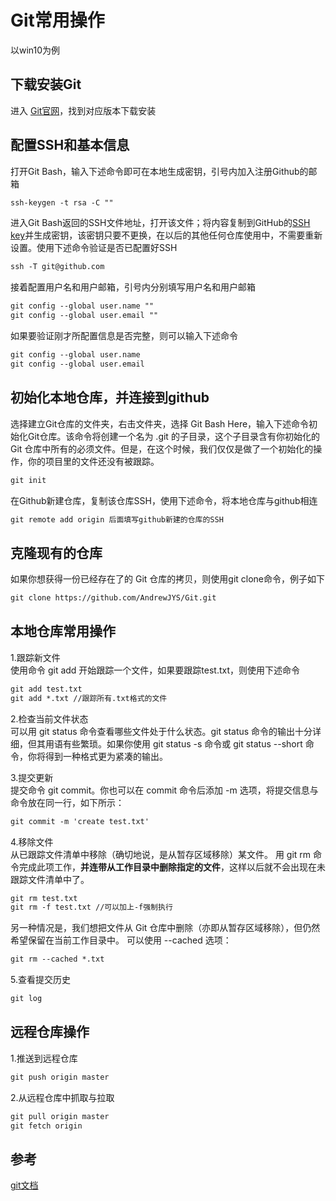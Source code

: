 # Git常用操作  

以win10为例  

## 下载安装Git  

进入 [Git官网](https://git-scm.com/downloads)，找到对应版本下载安装

## 配置SSH和基本信息  

打开Git Bash，输入下述命令即可在本地生成密钥，引号内加入注册Github的邮箱  

```md
ssh-keygen -t rsa -C ""
```

进入Git Bash返回的SSH文件地址，打开该文件；将内容复制到GitHub的[SSH key](https://github.com/settings/ssh/new)并生成密钥，该密钥只要不更换，在以后的其他任何仓库使用中，不需要重新设置。使用下述命令验证是否已配置好SSH  

```md
ssh -T git@github.com
```

接着配置用户名和用户邮箱，引号内分别填写用户名和用户邮箱  

```md
git config --global user.name ""
git config --global user.email ""
```

如果要验证刚才所配置信息是否完整，则可以输入下述命令  

```md
git config --global user.name
git config --global user.email
```

## 初始化本地仓库，并连接到github  

选择建立Git仓库的文件夹，右击文件夹，选择 Git Bash Here，输入下述命令初始化Git仓库。该命令将创建一个名为 .git 的子目录，这个子目录含有你初始化的 Git 仓库中所有的必须文件。但是，在这个时候，我们仅仅是做了一个初始化的操作，你的项目里的文件还没有被跟踪。  

```md
git init
```

在Github新建仓库，复制该仓库SSH，使用下述命令，将本地仓库与github相连  

```md
git remote add origin 后面填写github新建的仓库的SSH
```

## 克隆现有的仓库  

如果你想获得一份已经存在了的 Git 仓库的拷贝，则使用git clone命令，例子如下  

```md
git clone https://github.com/AndrewJYS/Git.git
```

## 本地仓库常用操作  

1.跟踪新文件  
使用命令 git add 开始跟踪一个文件，如果要跟踪test.txt，则使用下述命令  

```md
git add test.txt
git add *.txt //跟踪所有.txt格式的文件
```

2.检查当前文件状态  
可以用 git status 命令查看哪些文件处于什么状态。git status 命令的输出十分详细，但其用语有些繁琐。如果你使用 git status -s 命令或 git status --short 命令，你将得到一种格式更为紧凑的输出。  

3.提交更新  
提交命令 git commit。你也可以在 commit 命令后添加 -m 选项，将提交信息与命令放在同一行，如下所示：  

```md
git commit -m 'create test.txt'
```

4.移除文件  
从已跟踪文件清单中移除（确切地说，是从暂存区域移除）某文件。 用 git rm 命令完成此项工作，**并连带从工作目录中删除指定的文件**，这样以后就不会出现在未跟踪文件清单中了。

```md
git rm test.txt
git rm -f test.txt //可以加上-f强制执行
```

另一种情况是，我们想把文件从 Git 仓库中删除（亦即从暂存区域移除），但仍然希望保留在当前工作目录中。 可以使用 --cached 选项：  

```md
git rm --cached *.txt
```

5.查看提交历史  

```md
git log
```

## 远程仓库操作  

1.推送到远程仓库  

```md
git push origin master
```

2.从远程仓库中抓取与拉取  

```md
git pull origin master
git fetch origin
```


## 参考  

[git文档](https://git-scm.com/book/)
